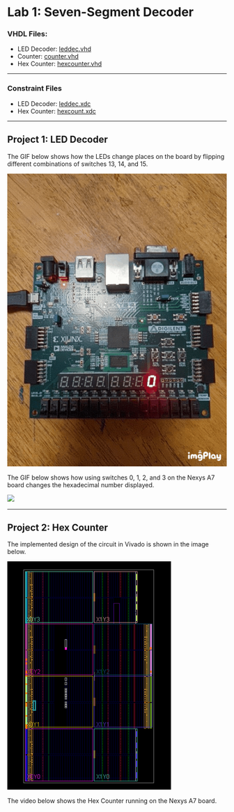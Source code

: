# Lab 1: Seven-Segment Decoder

### VHDL Files:

- LED Decoder: [leddec.vhd](https://github.com/Arif12467/Digital-System-Design-AIA/blob/main/Assignment-3/leddec.vhd)
- Counter: [counter.vhd](https://raw.githubusercontent.com/kevinwlu/dsd/master/Nexys-A7/Lab-1/counter.vhd)
- Hex Counter: [hexcounter.vhd](https://raw.githubusercontent.com/kevinwlu/dsd/master/Nexys-A7/Lab-1/hexcount.vhd)
---

### Constraint Files

- LED Decoder: [leddec.xdc](https://github.com/Arif12467/Digital-System-Design-AIA/blob/main/Assignment-3/leddec.xdc)
- Hex Counter: [hexcount.xdc](https://raw.githubusercontent.com/kevinwlu/dsd/master/Nexys-A7/Lab-1/hexcount.xdc)
---

## Project 1: LED Decoder

The GIF below shows how the LEDs change places on the board by flipping different combinations of switches 13, 14, and 15.


![](leddec_result.gif)


The GIF below shows how using switches 0, 1, 2, and 3 on the Nexys A7 board changes the hexadecimal number displayed.

![](hexcount_result.gif)

---

## Project 2: Hex Counter

The implemented design of the circuit in Vivado is shown in the image below.

![This is an image](https://github.com/Arif12467/Digital-System-Design-AIA/blob/09ef5d207eed51d7445debee9727d03425e9bd22/Assignment-3/implemented_design_1.png)

The video below shows the Hex Counter running on the Nexys A7 board.

